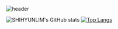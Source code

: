 ![header](https://capsule-render.vercel.app/api?type=venom&color=_custom_gradient,0:46B8FF,100:1E90FF&height=150&text=SHIHYUNLIM&fontColor=000000&fontsize=100)

![SHIHYUNLIM's GitHub stats](https://github-readme-stats.vercel.app/api?username=shihyunlim&show_icons=true&theme=transparent&height=180)
[![Top Langs](https://github-readme-stats.vercel.app/api/top-langs/?username=shihyunlim&layout=compact&height=180)](https://github.com/shihyunlim/github-readme-stats)
